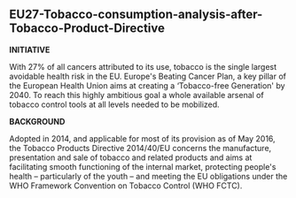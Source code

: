 ## EU27-Tobacco-consumption-analysis-after-Tobacco-Product-Directive


**INITIATIVE**

With 27% of all cancers attributed to its use, tobacco is the single largest avoidable health risk in the EU. Europe's Beating Cancer Plan, a key pillar of the European Health Union aims at creating a ‘Tobacco-free Generation' by 2040. To reach this highly ambitious goal a whole available arsenal of tobacco control tools at all levels needed to be mobilized.

**BACKGROUND**

Adopted in 2014, and applicable for most of its provision as of May 2016, the Tobacco Products Directive 2014/40/EU concerns the manufacture, presentation and sale of tobacco and related products and aims at facilitating smooth functioning of the internal market, protecting people's health – particularly of the youth – and meeting the EU obligations under the WHO Framework Convention on Tobacco Control (WHO FCTC).


